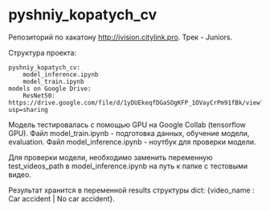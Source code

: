 # pyshniy_kopatych_cv

Репозиторий по хакатону http://ivision.citylink.pro. Трек - Juniors.

Структура проекта:
```python3
pyshniy_kopatych_cv:
    model_inference.ipynb
    model_train.ipynb
models on Google Drive:
    ResNet50: https://drive.google.com/file/d/1yDUEkeqfDGaSOgKFP_1OVayCrPm91fBk/view?usp=sharing
```

Модель тестировалась с помощью GPU на Google Collab (tensorflow GPU).
Файл model_train.ipynb - подготовка данных, обучение модели, evaluation.
Файл model_inference.ipynb - ноутбук для проверки модели.

Для проверки модели, необходимо заменить переменную test_videos_path в model_inference.ipynb на путь к папке с тестовыми видео.

Результат хранится в переменной results структуры dict: {video_name : Car accident | No car accident}.